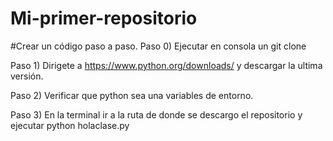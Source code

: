 # Mi-primer-repositorio
#Crear un código paso a paso.
Paso 0) Ejecutar en consola un git clone 

Paso 1) Dirigete a https://www.python.org/downloads/ y descargar la ultima versión.

Paso 2) Verificar que python sea una variables de entorno.

Paso 3) En la terminal ir a la ruta de donde se descargo el repositorio y ejecutar python holaclase.py
